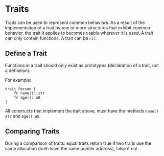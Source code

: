 # Traits
Traits can be used to represent common behaviors. As a result of the implementation of a trait by one or more structures that exhibit common behavior, the trait it applies to becomes usable wherever it is used. A trait can only contain functions. A trait can be `nil`

## Define a Trait
Functions in a trait should only exist as prototypes (declaration of a trait, not a definition).

For example:
```jule
trait Person {
    fn name(): str
    fn age(): u8
}
```
All constructs that implement the trait above, must have the methods `name() str` and `age() u8`.

## Comparing Traits
During a comparison of traits: equal traits return true if two traits use the same allocation (both have the same pointer address), false if not. 